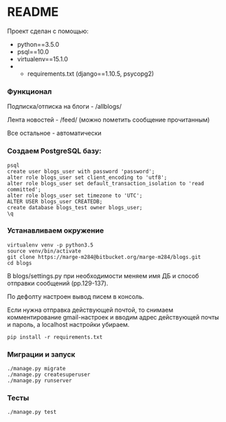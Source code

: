 # README #

Проект сделан с помощью:

* python==3.5.0
* psql==10.0
* virtualenv==15.1.0
* + requirements.txt (django==1.10.5, psycopg2)


### Функционал

Подписка/отписка на блоги - /allblogs/

Лента новостей - /feed/ (можно пометить сообщение прочитанным)

Все остальное - автоматически

### Создаем PostgreSQL базу:
```
psql
create user blogs_user with password 'password';
alter role blogs_user set client_encoding to 'utf8';
alter role blogs_user set default_transaction_isolation to 'read committed';
alter role blogs_user set timezone to 'UTC';
ALTER USER blogs_user CREATEDB;
create database blogs_test owner blogs_user;
\q
```

### Устанавливаем окружение
```
virtualenv venv -p python3.5
source venv/bin/activate
git clone https://marge-m284@bitbucket.org/marge-m284/blogs.git
cd blogs
```

В blogs/settings.py при необходимости меняем имя ДБ и способ отправки сообщений (pp.129-137).

По дефолту настроен вывод писем в консоль.

Если нужна отправка действующей почтой, то снимаем комментирование gmail-настроек и вводим адрес действующей почты и пароль, а localhost настройки убираем.

```
pip install -r requirements.txt
```

### Миграции и запуск

```
./manage.py migrate
./manage.py createsuperuser
./manage.py runserver
```

### Тесты

```
./manage.py test
```
